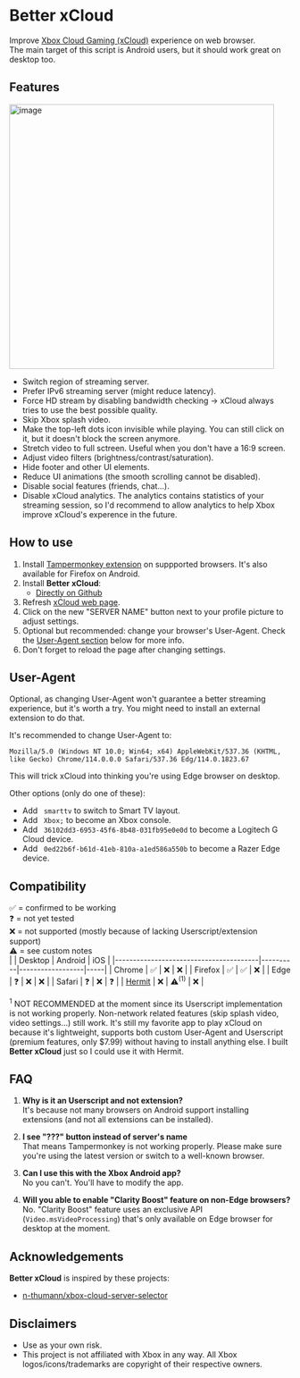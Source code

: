 # Better xCloud
Improve [Xbox Cloud Gaming (xCloud)](https://www.xbox.com/play/) experience on web browser.  
The main target of this script is Android users, but it should work great on desktop too.

## Features

<img width="474" alt="image" src="https://github.com/redphx/better-xcloud/assets/96280/2793d404-3185-4c91-a500-dde362c661dd">

- Switch region of streaming server.
- Prefer IPv6 streaming server (might reduce latency).
- Force HD stream by disabling bandwidth checking -> xCloud always tries to use the best possible quality.
- Skip Xbox splash video.
- Make the top-left dots icon invisible while playing. You can still click on it, but it doesn't block the screen anymore.
- Stretch video to full sctreen. Useful when you don't have a 16:9 screen.
- Adjust video filters (brightness/contrast/saturation).
- Hide footer and other UI elements.
- Reduce UI animations (the smooth scrolling cannot be disabled).
- Disable social features (friends, chat...).
- Disable xCloud analytics. The analytics contains statistics of your streaming session, so I'd recommend to allow analytics to help Xbox improve xCloud's experence in the future.  

## How to use
1. Install [Tampermonkey extension](https://www.tampermonkey.net/) on suppported browsers. It's also available for Firefox on Android.
2. Install **Better xCloud**:
    - [Directly on Github](https://github.com/redphx/better-xcloud/releases/latest/download/better-xcloud.user.js)
4. Refresh [xCloud web page](https://www.xbox.com/play/).
5. Click on the new "SERVER NAME" button next to your profile picture to adjust settings.
6. Optional but recommended: change your browser's User-Agent. Check the [User-Agent section](#user-agent) below for more info.
7. Don't forget to reload the page after changing settings.

## User-Agent
Optional, as changing User-Agent won't guarantee a better streaming experience, but it's worth a try. You might need to install an external extension to do that.  

It's recommended to change User-Agent to:
```
Mozilla/5.0 (Windows NT 10.0; Win64; x64) AppleWebKit/537.36 (KHTML, like Gecko) Chrome/114.0.0.0 Safari/537.36 Edg/114.0.1823.67
```
This will trick xCloud into thinking you're using Edge browser on desktop.

Other options (only do one of these):
- Add ` smarttv` to switch to Smart TV layout.
- Add ` Xbox;` to become an Xbox console.
- Add ` 36102dd3-6953-45f6-8b48-031fb95e0e0d` to become a Logitech G Cloud device.
- Add ` 0ed22b6f-b61d-41eb-810a-a1ed586a550b` to become a Razer Edge device.

## Compatibility
✅ = confirmed to be working  
❓ = not yet tested  
❌ = not supported (mostly because of lacking Userscript/extension support)  
⚠️ = see custom notes  
|                                        | Desktop  | Android          | iOS |
|----------------------------------------|----------|------------------|-----|
| Chrome                                 | ✅       | ❌               | ❌   |
| Firefox                                | ✅       | ✅               | ❌   |
| Edge                                   | ❓       | ❌               | ❌   |
| Safari                                 | ❓       | ❌               | ❓   |
| [Hermit](https://hermit.chimbori.com)  | ❌       | ⚠️<sup>(1)</sup> | ❌   |

<sup>1</sup> NOT RECOMMENDED at the moment since its Userscript implementation is not working properly. Non-network related features (skip splash video, video settings...) still work. It's still my favorite app to play xCloud on because it's lightweight, supports both custom User-Agent and Userscript (premium features, only $7.99) without having to install anything else. I built **Better xCloud** just so I could use it with Hermit.  

## FAQ
1. **Why is it an Userscript and not extension?**  
It's because not many browsers on Android support installing extensions (and not all extensions can be installed).

2. **I see "???" button instead of server's name**  
That means Tampermonkey is not working properly. Please make sure you're using the latest version or switch to a well-known browser.  

3. **Can I use this with the Xbox Android app?**  
No you can't. You'll have to modify the app.

4. **Will you able to enable "Clarity Boost" feature on non-Edge browsers?**  
No. "Clarity Boost" feature uses an exclusive API (`Video.msVideoProcessing`) that's only available on Edge browser for desktop at the moment.

## Acknowledgements  
**Better xCloud** is inspired by these projects:  
- [n-thumann/xbox-cloud-server-selector](https://github.com/n-thumann/xbox-cloud-server-selector)  

## Disclaimers  
- Use as your own risk.  
- This project is not affiliated with Xbox in any way. All Xbox logos/icons/trademarks are copyright of their respective owners.

